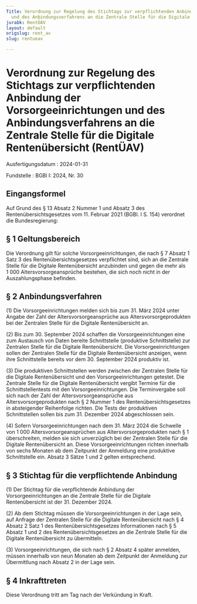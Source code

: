 ```yaml
---
Title: Verordnung zur Regelung des Stichtags zur verpflichtenden Anbindung der Vorsorgeeinrichtungen
  und des Anbindungsverfahrens an die Zentrale Stelle für die Digitale Rentenübersicht
jurabk: RentÜAV
layout: default
origslug: rent_av
slug: rentueav

---
```


# Verordnung zur Regelung des Stichtags zur verpflichtenden Anbindung der Vorsorgeeinrichtungen und des Anbindungsverfahrens an die Zentrale Stelle für die Digitale Rentenübersicht (RentÜAV)

Ausfertigungsdatum
:   2024-01-31

Fundstelle
:   BGBl I: 2024, Nr. 30


## Eingangsformel

Auf Grund des § 13 Absatz 2 Nummer 1 und Absatz 3 des
Rentenübersichtsgesetzes vom 11. Februar 2021 (BGBl. I S. 154)
verordnet die Bundesregierung:


## § 1 Geltungsbereich

Die Verordnung gilt für solche Vorsorgeeinrichtungen, die nach § 7
Absatz 1 Satz 3 des Rentenübersichtsgesetzes verpflichtet sind, sich
an die Zentrale Stelle für die Digitale Rentenübersicht anzubinden und
gegen die mehr als 1 000 Altersvorsorgeansprüche bestehen, die sich
noch nicht in der Auszahlungsphase befinden.


## § 2 Anbindungsverfahren

(1) Die Vorsorgeeinrichtungen melden sich bis zum 31. März 2024 unter
Angabe der Zahl der Altersvorsorgeansprüche aus
Altersvorsorgeprodukten bei der Zentralen Stelle für die Digitale
Rentenübersicht an.

(2) Bis zum 30. September 2024 schaffen die Vorsorgeeinrichtungen eine
zum Austausch von Daten bereite Schnittstelle (produktive
Schnittstelle) zur Zentralen Stelle für die Digitale Rentenübersicht.
Die Vorsorgeeinrichtungen sollen der Zentralen Stelle für die Digitale
Rentenübersicht anzeigen, wenn ihre Schnittstelle bereits vor dem 30.
September 2024 produktiv ist.

(3) Die produktiven Schnittstellen werden zwischen der Zentralen
Stelle für die Digitale Rentenübersicht und den Vorsorgeeinrichtungen
getestet. Die Zentrale Stelle für die Digitale Rentenübersicht vergibt
Termine für die Schnittstellentests mit den Vorsorgeeinrichtungen. Die
Terminvergabe soll sich nach der Zahl der Altersvorsorgeansprüche aus
Altersvorsorgeprodukten nach § 2 Nummer 1 des Rentenübersichtsgesetzes
in absteigender Reihenfolge richten. Die Tests der produktiven
Schnittstellen sollen bis zum 31. Dezember 2024 abgeschlossen sein.

(4) Sofern Vorsorgeeinrichtungen nach dem 31. März 2024 die Schwelle
von 1 000 Altersvorsorgeansprüchen aus Altersvorsorgeprodukten nach §
1 überschreiten, melden sie sich unverzüglich bei der Zentralen Stelle
für die Digitale Rentenübersicht an. Diese Vorsorgeeinrichtungen
richten innerhalb von sechs Monaten ab dem Zeitpunkt der Anmeldung
eine produktive Schnittstelle ein. Absatz 3 Sätze 1 und 2 gelten
entsprechend.


## § 3 Stichtag für die verpflichtende Anbindung

(1) Der Stichtag für die verpflichtende Anbindung der
Vorsorgeeinrichtungen an die Zentrale Stelle für die Digitale
Rentenübersicht ist der 31. Dezember 2024.

(2) Ab dem Stichtag müssen die Vorsorgeeinrichtungen in der Lage sein,
auf Anfrage der Zentralen Stelle für die Digitale Rentenübersicht nach
§ 4 Absatz 2 Satz 1 des Rentenübersichtsgesetzes Informationen nach §
5 Absatz 1 und 2 des Rentenübersichtsgesetzes an die Zentrale Stelle
für die Digitale Rentenübersicht zu übermitteln.

(3) Vorsorgeeinrichtungen, die sich nach § 2 Absatz 4 später anmelden,
müssen innerhalb von neun Monaten ab dem Zeitpunkt der Anmeldung zur
Übermittlung nach Absatz 2 in der Lage sein.


## § 4 Inkrafttreten

Diese Verordnung tritt am Tag nach der Verkündung in Kraft.

